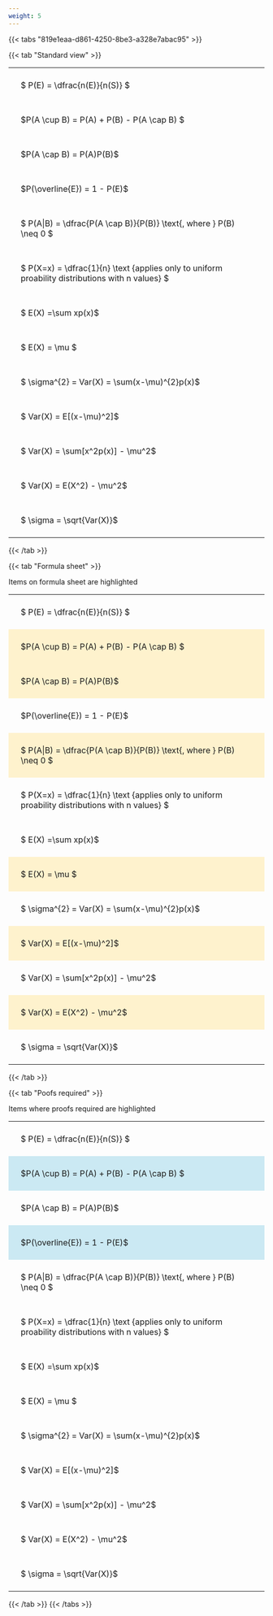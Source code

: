 ```yaml
---
weight: 5
---
```


{{< tabs "819e1eaa-d861-4250-8be3-a328e7abac95" >}}

{{< tab "Standard view" >}}

<style type="text/css">
#T_0d812 th.col_heading {
  text-align: left;
  font-size: 1em;
}
#T_0d812 td {
  text-align: left;
  font-size: 1em;
  padding: 1.5em;
}
</style>
<table id="T_0d812">
  <thead>
  </thead>
  <tbody>
    <tr>
      <td id="T_0d812_row0_col0" class="data row0 col0" >$ P(E) = \dfrac{n(E)}{n(S)} $</td>
    </tr>
    <tr>
      <td id="T_0d812_row1_col0" class="data row1 col0" >$P(A \cup B) = P(A) + P(B) - P(A \cap B) $</td>
    </tr>
    <tr>
      <td id="T_0d812_row2_col0" class="data row2 col0" >$P(A \cap B)  = P(A)P(B)$</td>
    </tr>
    <tr>
      <td id="T_0d812_row3_col0" class="data row3 col0" >$P(\overline{E}) = 1 - P(E)$</td>
    </tr>
    <tr>
      <td id="T_0d812_row4_col0" class="data row4 col0" >$ P(A|B) = \dfrac{P(A \cap B)}{P(B)} \text{, where } P(B) \neq 0 $</td>
    </tr>
    <tr>
      <td id="T_0d812_row5_col0" class="data row5 col0" >$ P(X=x) =  \dfrac{1}{n} 
\text {applies only to uniform proability distributions with n values} $</td>
    </tr>
    <tr>
      <td id="T_0d812_row6_col0" class="data row6 col0" >$ E(X) =\sum xp(x)$</td>
    </tr>
    <tr>
      <td id="T_0d812_row7_col0" class="data row7 col0" >$ E(X) = \mu $</td>
    </tr>
    <tr>
      <td id="T_0d812_row8_col0" class="data row8 col0" >$ \sigma^{2} = Var(X) = \sum(x-\mu)^{2}p(x)$</td>
    </tr>
    <tr>
      <td id="T_0d812_row9_col0" class="data row9 col0" >$ Var(X) = E[(x-\mu)^2]$</td>
    </tr>
    <tr>
      <td id="T_0d812_row10_col0" class="data row10 col0" >$ Var(X) = \sum[x^2p(x)] - \mu^2$</td>
    </tr>
    <tr>
      <td id="T_0d812_row11_col0" class="data row11 col0" >$ Var(X) = E(X^2) - \mu^2$</td>
    </tr>
    <tr>
      <td id="T_0d812_row12_col0" class="data row12 col0" >$ \sigma = \sqrt{Var(X)}$</td>
    </tr>
  </tbody>
</table>
{{< /tab >}}

{{< tab "Formula sheet" >}}

Items on formula sheet are highlighted 
<br>
<style type="text/css">
#T_617b8 th.col_heading {
  text-align: left;
  font-size: 1em;
}
#T_617b8 td {
  text-align: left;
  font-size: 1em;
  padding: 1.5em;
}
#T_617b8_row0_col0, #T_617b8_row3_col0, #T_617b8_row5_col0, #T_617b8_row6_col0, #T_617b8_row8_col0, #T_617b8_row10_col0, #T_617b8_row12_col0 {
  background-color: rgba(0,0,0,0);
}
#T_617b8_row1_col0, #T_617b8_row2_col0, #T_617b8_row4_col0, #T_617b8_row7_col0, #T_617b8_row9_col0, #T_617b8_row11_col0 {
  background-color: rgba(255,194,10, 0.2);
}
</style>
<table id="T_617b8">
  <thead>
  </thead>
  <tbody>
    <tr>
      <td id="T_617b8_row0_col0" class="data row0 col0" >$ P(E) = \dfrac{n(E)}{n(S)} $</td>
    </tr>
    <tr>
      <td id="T_617b8_row1_col0" class="data row1 col0" >$P(A \cup B) = P(A) + P(B) - P(A \cap B) $</td>
    </tr>
    <tr>
      <td id="T_617b8_row2_col0" class="data row2 col0" >$P(A \cap B)  = P(A)P(B)$</td>
    </tr>
    <tr>
      <td id="T_617b8_row3_col0" class="data row3 col0" >$P(\overline{E}) = 1 - P(E)$</td>
    </tr>
    <tr>
      <td id="T_617b8_row4_col0" class="data row4 col0" >$ P(A|B) = \dfrac{P(A \cap B)}{P(B)} \text{, where } P(B) \neq 0 $</td>
    </tr>
    <tr>
      <td id="T_617b8_row5_col0" class="data row5 col0" >$ P(X=x) =  \dfrac{1}{n} 
\text {applies only to uniform proability distributions with n values} $</td>
    </tr>
    <tr>
      <td id="T_617b8_row6_col0" class="data row6 col0" >$ E(X) =\sum xp(x)$</td>
    </tr>
    <tr>
      <td id="T_617b8_row7_col0" class="data row7 col0" >$ E(X) = \mu $</td>
    </tr>
    <tr>
      <td id="T_617b8_row8_col0" class="data row8 col0" >$ \sigma^{2} = Var(X) = \sum(x-\mu)^{2}p(x)$</td>
    </tr>
    <tr>
      <td id="T_617b8_row9_col0" class="data row9 col0" >$ Var(X) = E[(x-\mu)^2]$</td>
    </tr>
    <tr>
      <td id="T_617b8_row10_col0" class="data row10 col0" >$ Var(X) = \sum[x^2p(x)] - \mu^2$</td>
    </tr>
    <tr>
      <td id="T_617b8_row11_col0" class="data row11 col0" >$ Var(X) = E(X^2) - \mu^2$</td>
    </tr>
    <tr>
      <td id="T_617b8_row12_col0" class="data row12 col0" >$ \sigma = \sqrt{Var(X)}$</td>
    </tr>
  </tbody>
</table>
{{< /tab >}}

{{< tab "Poofs required" >}}

Items where proofs required are highlighted 
<br>
<style type="text/css">
#T_90b05 th.col_heading {
  text-align: left;
  font-size: 1em;
}
#T_90b05 td {
  text-align: left;
  font-size: 1em;
  padding: 1.5em;
}
#T_90b05_row0_col0, #T_90b05_row2_col0, #T_90b05_row4_col0, #T_90b05_row5_col0, #T_90b05_row6_col0, #T_90b05_row7_col0, #T_90b05_row8_col0, #T_90b05_row9_col0, #T_90b05_row10_col0, #T_90b05_row11_col0, #T_90b05_row12_col0 {
  background-color: rgba(0,0,0,0);
}
#T_90b05_row1_col0, #T_90b05_row3_col0 {
  background-color: rgba(0,150,200, 0.2);
}
</style>
<table id="T_90b05">
  <thead>
  </thead>
  <tbody>
    <tr>
      <td id="T_90b05_row0_col0" class="data row0 col0" >$ P(E) = \dfrac{n(E)}{n(S)} $</td>
    </tr>
    <tr>
      <td id="T_90b05_row1_col0" class="data row1 col0" >$P(A \cup B) = P(A) + P(B) - P(A \cap B) $</td>
    </tr>
    <tr>
      <td id="T_90b05_row2_col0" class="data row2 col0" >$P(A \cap B)  = P(A)P(B)$</td>
    </tr>
    <tr>
      <td id="T_90b05_row3_col0" class="data row3 col0" >$P(\overline{E}) = 1 - P(E)$</td>
    </tr>
    <tr>
      <td id="T_90b05_row4_col0" class="data row4 col0" >$ P(A|B) = \dfrac{P(A \cap B)}{P(B)} \text{, where } P(B) \neq 0 $</td>
    </tr>
    <tr>
      <td id="T_90b05_row5_col0" class="data row5 col0" >$ P(X=x) =  \dfrac{1}{n} 
\text {applies only to uniform proability distributions with n values} $</td>
    </tr>
    <tr>
      <td id="T_90b05_row6_col0" class="data row6 col0" >$ E(X) =\sum xp(x)$</td>
    </tr>
    <tr>
      <td id="T_90b05_row7_col0" class="data row7 col0" >$ E(X) = \mu $</td>
    </tr>
    <tr>
      <td id="T_90b05_row8_col0" class="data row8 col0" >$ \sigma^{2} = Var(X) = \sum(x-\mu)^{2}p(x)$</td>
    </tr>
    <tr>
      <td id="T_90b05_row9_col0" class="data row9 col0" >$ Var(X) = E[(x-\mu)^2]$</td>
    </tr>
    <tr>
      <td id="T_90b05_row10_col0" class="data row10 col0" >$ Var(X) = \sum[x^2p(x)] - \mu^2$</td>
    </tr>
    <tr>
      <td id="T_90b05_row11_col0" class="data row11 col0" >$ Var(X) = E(X^2) - \mu^2$</td>
    </tr>
    <tr>
      <td id="T_90b05_row12_col0" class="data row12 col0" >$ \sigma = \sqrt{Var(X)}$</td>
    </tr>
  </tbody>
</table>
{{< /tab >}}
{{< /tabs >}}